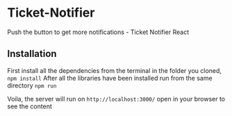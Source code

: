 # Ticket-Notifier
Push the button to get more notifications - Ticket Notifier React

## Installation
First install all the dependencies from the terminal in the folder you cloned, ```npm install```
After all the libraries have been installed run from the same directory ```npm run```

Voila, the server will run on ```http://localhost:3000/``` open in your browser to see the content
